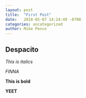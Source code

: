 ```yaml
---
layout: post
title:  "First Post"
date:   2018-05-07 14:24:49 -0700
categories: uncategorized
author: Mike Pence
---
```

## Despacito

*This is italics*

*FINNA*

**This is bold**

**YEET**
